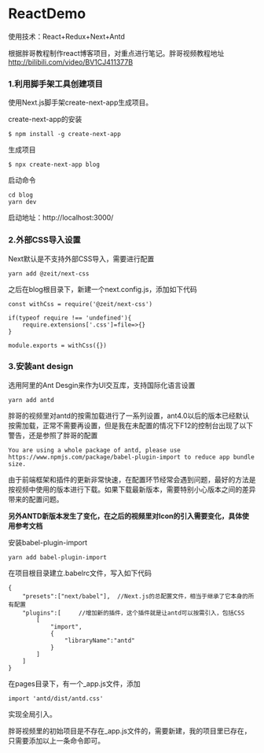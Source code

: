 # ReactDemo
使用技术：React+Redux+Next+Antd

根据胖哥教程制作react博客项目，对重点进行笔记。胖哥视频教程地址 http://bilibili.com/video/BV1CJ411377B


### 1.利用脚手架工具创建项目
使用Next.js脚手架create-next-app生成项目。

create-next-app的安装

```
$ npm install -g create-next-app
```

生成项目
```
$ npx create-next-app blog
```
启动命令

```
cd blog
yarn dev
```

启动地址：http://localhost:3000/

### 2.外部CSS导入设置
Next默认是不支持外部CSS导入，需要进行配置
```
yarn add @zeit/next-css
```
之后在blog根目录下，新建一个next.config.js，添加如下代码
```
const withCss = require('@zeit/next-css')

if(typeof require !== 'undefined'){
    require.extensions['.css']=file=>{}
}

module.exports = withCss({})
```
### 3.安装ant design
选用阿里的Ant Desgin来作为UI交互库，支持国际化语言设置
```
yarn add antd 
```
胖哥的视频里对antd的按需加载进行了一系列设置，ant4.0以后的版本已经默认按需加载，正常不需要再设置，但是我在未配置的情况下F12的控制台出现了以下警告，还是参照了胖哥的配置
```
You are using a whole package of antd, please use https://www.npmjs.com/package/babel-plugin-import to reduce app bundle size.
```
由于前端框架和插件的更新非常快速，在配置环节经常会遇到问题，最好的方法是按视频中使用的版本进行下载。如果下载最新版本，需要特别小心版本之间的差异带来的配置问题。

**另外ANTD新版本发生了变化，在之后的视频里对Icon的引入需要变化，具体使用参考文档**

安装babel-plugin-import
```
yarn add babel-plugin-import
```
在项目根目录建立.babelrc文件，写入如下代码
```
{
    "presets":["next/babel"],  //Next.js的总配置文件，相当于继承了它本身的所有配置
    "plugins":[     //增加新的插件，这个插件就是让antd可以按需引入，包括CSS
        [
            "import",
            {
                "libraryName":"antd"
            }
        ]
    ]
}
```
在pages目录下，有一个_app.js文件，添加
```
import 'antd/dist/antd.css'
```
实现全局引入。

胖哥视频里的初始项目是不存在_app.js文件的，需要新建，我的项目里已存在，只需要添加以上一条命令即可。
